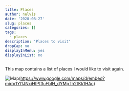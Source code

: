 ```yaml
---
title: Places
author: nelvis
date: '2020-08-27'
slug: places
categories: []
tags:
  - places
description: 'Places to visit'
dropCap: no
displayInMenu: yes
displayInList: no
---
```


This map contains a list of places I would like to visit again.

![Map](/post/places/places.png)(https://www.google.com/maps/d/embed?mid=1YI1JNxiHIPf3uFbIH_dYMpTh2tKk1HAc)